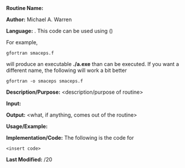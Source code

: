 # <Header> 
<Brief Summary>

**Routine Name:**           <routine name>

**Author:** Michael A. Warren

**Language:** <name>. This code can be used using <type of compiler>(<compiler command>)

For example,

    gfortran smaceps.f

will produce an executable **./a.exe** than can be executed. If you want a different name, the following will work a bit
better

    gfortran -o smaceps smaceps.f

**Description/Purpose:** <description/purpose of routine>

**Input:** <any input values needed>

**Output:** <what, if anything, comes out of the routine>

**Usage/Example:**

<basic example>
<give the output of the exampled input, if needed>
<how to interpret the output>

**Implementation/Code:** The following is the code for <routine name>

    <insert code>


**Last Modified:** <Month>/20<year>
